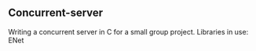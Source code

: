 ## Concurrent-server

Writing a concurrent server in C for a small group project.
Libraries in use: ENet
